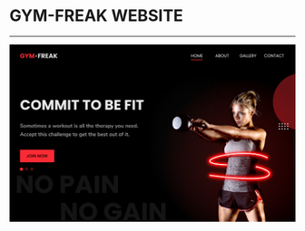 <!-- Heading for the project -->
# GYM-FREAK WEBSITE
***
<a href="https://freak-gym.netlify.app/"><img src="Project_img/img1.png"/></a>

